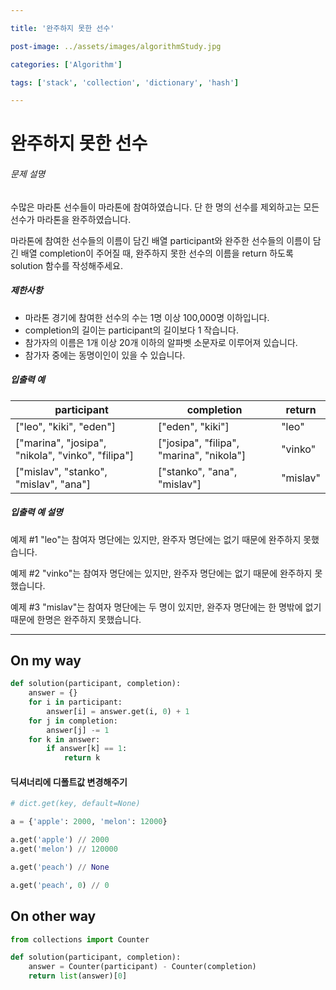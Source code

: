 ```yaml
---

title: '완주하지 못한 선수'

post-image: ../assets/images/algorithmStudy.jpg

categories: ['Algorithm']

tags: ['stack', 'collection', 'dictionary', 'hash']

---
```


# 완주하지 못한 선수

###### 문제 설명

수많은 마라톤 선수들이 마라톤에 참여하였습니다. 단 한 명의 선수를 제외하고는 모든 선수가 마라톤을 완주하였습니다.

마라톤에 참여한 선수들의 이름이 담긴 배열 participant와 완주한 선수들의 이름이 담긴 배열 completion이 주어질 때, 완주하지 못한 선수의 이름을 return 하도록 solution 함수를 작성해주세요.

##### 제한사항

- 마라톤 경기에 참여한 선수의 수는 1명 이상 100,000명 이하입니다.
- completion의 길이는 participant의 길이보다 1 작습니다.
- 참가자의 이름은 1개 이상 20개 이하의 알파벳 소문자로 이루어져 있습니다.
- 참가자 중에는 동명이인이 있을 수 있습니다.

##### 입출력 예

| participant                                       | completion                               | return   |
| ------------------------------------------------- | ---------------------------------------- | -------- |
| ["leo", "kiki", "eden"]                           | ["eden", "kiki"]                         | "leo"    |
| ["marina", "josipa", "nikola", "vinko", "filipa"] | ["josipa", "filipa", "marina", "nikola"] | "vinko"  |
| ["mislav", "stanko", "mislav", "ana"]             | ["stanko", "ana", "mislav"]              | "mislav" |

##### 입출력 예 설명

예제 #1
"leo"는 참여자 명단에는 있지만, 완주자 명단에는 없기 때문에 완주하지 못했습니다.

예제 #2
"vinko"는 참여자 명단에는 있지만, 완주자 명단에는 없기 때문에 완주하지 못했습니다.

예제 #3
"mislav"는 참여자 명단에는 두 명이 있지만, 완주자 명단에는 한 명밖에 없기 때문에 한명은 완주하지 못했습니다.

---

## On my way

```python
def solution(participant, completion):
    answer = {}
    for i in participant:
        answer[i] = answer.get(i, 0) + 1
    for j in completion:
        answer[j] -= 1
    for k in answer:
        if answer[k] == 1:
            return k
```

#### 딕셔너리에 디폴트값 변경해주기

```python
# dict.get(key, default=None)

a = {'apple': 2000, 'melon': 12000}

a.get('apple') // 2000
a.get('melon') // 120000

a.get('peach') // None

a.get('peach', 0) // 0

```



## On other way

```python
from collections import Counter        

def solution(participant, completion):
    answer = Counter(participant) - Counter(completion)
    return list(answer)[0]
```

